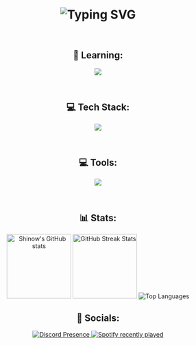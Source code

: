 <h1 align="center">
  <img src="https://readme-typing-svg.demolab.com?font=Fira+Code&pause=1000&color=F7F7F7&center=true&vCenter=true&width=435&lines=Hi+%F0%9F%91%8B%F0%9F%8F%BD%2C+I'm+Melvin...;Also+known+as+Shinow." alt="Typing SVG" />
</h1>

<br>

<div align="center"> 
  <h2>📖 Learning:</h2>
</div>

<p align="center">
    <img src="https://skillicons.dev/icons?i=java,js,tailwind,react,php,mysql" />
</p>

<br>

<div align="center"> 
  <h2>💻 Tech Stack:</h2>
</div>

<p align="center">
    <img src="https://skillicons.dev/icons?i=md,html,css" />
</p>

<br>

<div align="center"> 
  <h2>💻 Tools:</h2>
</div>

<p align="center">
    <img src="https://skillicons.dev/icons?i=idea,vscode,github,ps,pr,figma" />
</p>

<br>

<div align="center"> 
  <h2>📊 Stats:</h2>
</div>

<div align="center">
  <img src="https://github-readme-stats.vercel.app/api?username=ItzShinow&theme=dark&show_icons=true&hide_border=true" height="150" alt="Shinow's GitHub stats" style="display: inline-block;"  />
  <img src="https://github-readme-streak-stats.herokuapp.com/?user=ItzShinow&theme=dark&hide_border=true" height="150" alt="GitHub Streak Stats" />
  <img src="https://github-readme-stats.vercel.app/api/top-langs/?username=ItzShinow&layout=compact&theme=dark&show_icons=true&hide_border=true" alt="Top Languages" style="display: inline-block;" />
</div> 

<div align="center"> 
  <h2>🧩 Socials:</h2>
</div>

<div align="center">
  <a href="https://discord.com/users/572043032585830403">
    <img src="https://lanyard.cnrad.dev/api/572043032585830403" alt="Discord Presence" />
  </a>
  <a href="https://open.spotify.com/user/31usjd2c4fwkak7r4la5mqxv6tuu">
    <img src="https://spotify-recently-played-readme.vercel.app/api?user=31usjd2c4fwkak7r4la5mqxv6tuu&count=3&unique=true" alt="Spotify recently played"  />
  </a>
</div>
